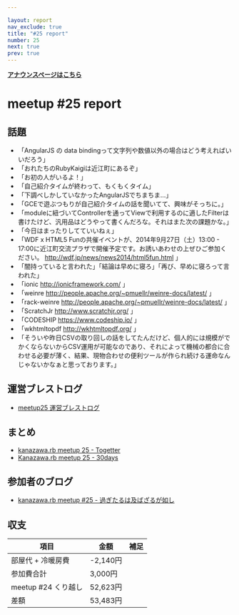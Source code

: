 ```yaml
---

layout: report
nav_exclude: true
title: "#25 report"
number: 25
next: true
prev: true
---
```


<p> <a href="/25/"><strong>アナウンスページはこちら</strong></a></p>

meetup #25 report
==================

話題
----

-   「AngularJS の data bindingって文字列や数値以外の場合はどう考えればいいだろう」
-   「おれたちのRubyKaigiは近江町にあるぞ」
-   「お初の人がいるよ！」
-   「自己紹介タイムが終わって、もくもくタイム」
-   「下調べしかしていなかったAngularJSでちまちま…」
-   「GCEで遊ぶつもりが自己紹介タイムの話を聞いてて、興味がそっちに。」
-   「moduleに紐づいてControllerを通ってViewで利用するのに適したFilterは書けたけど、汎用品はどうやって書くんだろな。それはまた次の課題かな。」
-   「今日はまったりしてていいねぇ」
-   「WDF x HTML5 Funの共催イベントが、2014年9月27日（土）13:00 - 17:00に近江町交流プラザで開催予定です。お誘いあわせの上ぜひご参加ください。 <http://wdf.jp/news/news2014/html5fun.html> 」
-   「闇持っていると言われた」「結論は早めに寝ろ」「再び、早めに寝ろって言われた」
-   「ionic <http://ionicframework.com/> 」
-   「weinre <http://people.apache.org/~pmuellr/weinre-docs/latest/> 」
-   「rack-weinre <http://people.apache.org/~pmuellr/weinre-docs/latest/> 」
-   「ScratchJr <http://www.scratchjr.org/> 」
-   「CODESHIP <https://www.codeship.io/> 」
-   「wkhtmltopdf <http://wkhtmltopdf.org/> 」
-   「そういや昨日CSVの取り回しの話をしてたんだけど、個人的には規模がでかくならないからCSV運用が可能なのであり、それによって機械の都合に合わせる必要が薄く、結果、現物合わせの便利ツールが作られ続ける運命なんじゃないかなぁと思っております。」

運営ブレストログ
----------------

-   [meetup25 運営ブレストログ](https://github.com/kanazawarb/meetup/wiki/meetup25-%E9%81%8B%E5%96%B6%E3%83%96%E3%83%AC%E3%82%B9%E3%83%88%E3%83%AD%E3%82%B0)

まとめ
------

-   [kanazawa.rb meetup 25 - Togetter](http://togetter.com/li/721849)
-   [Kanazawa.rb meetup 25 - 30days](http://30d.jp/kzrb/15)

参加者のブログ
--------------

-   [kanazawa.rb meetup #25 - 過ぎたるは及ばざるが如し](http://cotton-desu.hatenablog.com/entry/2014/09/23/213738)

収支
----

 | 項目                   | 金額       | 補足   |
 | ---------------------- | ---------- | ------ |
 | 部屋代 + 冷暖房費      | -2,140円   |        |
 | 参加費合計             | 3,000円    |        |
 | meetup #24 くり越し    | 52,623円   |        |
 | 差額                   | 53,483円   |        |

